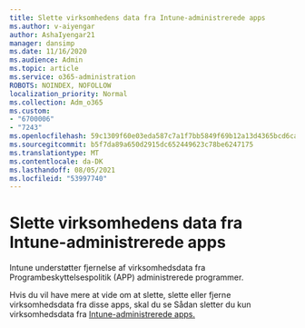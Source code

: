 ```yaml
---
title: Slette virksomhedens data fra Intune-administrerede apps
ms.author: v-aiyengar
author: AshaIyengar21
manager: dansimp
ms.date: 11/16/2020
ms.audience: Admin
ms.topic: article
ms.service: o365-administration
ROBOTS: NOINDEX, NOFOLLOW
localization_priority: Normal
ms.collection: Adm_o365
ms.custom:
- "6700006"
- "7243"
ms.openlocfilehash: 59c1309f60e03eda587c7a1f7bb5849f69b12a13d4365bcd6ca4e862d0e53e2e
ms.sourcegitcommit: b5f7da89a650d2915dc652449623c78be6247175
ms.translationtype: MT
ms.contentlocale: da-DK
ms.lasthandoff: 08/05/2021
ms.locfileid: "53997740"
---
```

# <a name="wipe-corporate-data-from-intune-managed-apps"></a>Slette virksomhedens data fra Intune-administrerede apps

Intune understøtter fjernelse af virksomhedsdata fra Programbeskyttelsespolitik (APP) administrerede programmer. 

Hvis du vil have mere at vide om at slette, slette eller fjerne virksomhedsdata fra disse apps, skal du se Sådan sletter du kun virksomhedsdata fra [Intune-administrerede apps.](https://docs.microsoft.com/mem/intune/apps/apps-selective-wipe)
